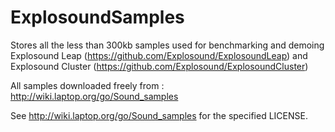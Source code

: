 ExplosoundSamples
=================

Stores all the less than 300kb samples used for benchmarking and demoing
Explosound Leap (https://github.com/Explosound/ExplosoundLeap) and Explosound
Cluster (https://github.com/Explosound/ExplosoundCluster)

All samples downloaded freely from :
http://wiki.laptop.org/go/Sound_samples

See http://wiki.laptop.org/go/Sound_samples for the specified LICENSE.

